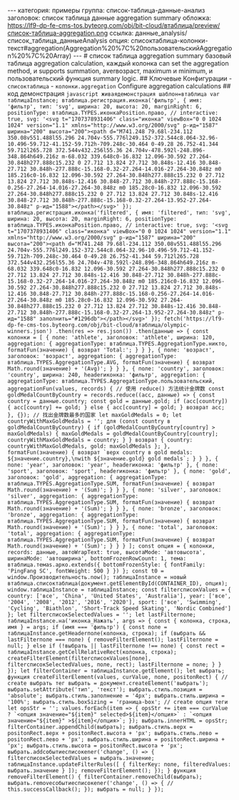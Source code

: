 --- категория: примеры группа: список-таблица-данные-анализ заголовок: список таблица данные aggregation summary обложка: https://lf9-dp-fe-cms-tos.byteorg.com/obj/bit-cloud/втаблица/preview/список-таблица-aggregation.png ссылка: данные_analysis/список_таблица_данныеAnalysis опция: списоктаблица-колонки-текст#aggregation(Aggregation%20%7C%20пользовательскийAggregation%20%7C%20Array) --- # список таблица aggregation summary базовый таблица aggregation calculation, каждый колонка can set the aggregation method, и supports summation, averвозраст, maximum и minimum, и пользовательский функция summary logic. ## Ключевые Конфигурации - `списоктаблица` - `колонки.aggregation` Configure aggregation calculations ## код демонстрация ```javascript живаядемонстрация шаблон=втаблица var таблицаInstance; втаблица.регистрация.иконка('фильтр', { имя: 'фильтр', тип: 'svg', ширина: 20, высота: 20, marginRight: 6, positionType: втаблица.TYPES.иконкаPosition.право, // interactive: true, svg: '<svg t="1707378931406" class="иконка" viewBox="0 0 1024 1024" version="1.1" xmlns="http://www.w3.org/2000/svg" p-ид="1587" ширина="200" высота="200"><path d="M741.248 79.68l-234.112 350.08v551.488l55.296 24.704v-555.776l249.152-372.544c8.064-32.96-10.496-59.712-41.152-59.712h-709.248c-30.464 0-49.28 26.752-41.344 59.712l265.728 372.544v432.256l55.36 24.704v-478.592l-248.896-348.864h649.216z m-68.032 339.648c0-16.832 12.096-30.592 27.264-30.848h277.888c15.232 0 27.712 13.824 27.712 30.848s-12.416 30.848-27.712 30.848h-277.888c-15.168-0.32-27.264-14.016-27.264-30.848z m0 185.216c0-16.832 12.096-30.592 27.264-30.848h277.888c15.232 0 27.712 13.824 27.712 30.848s-12.416 30.848-27.712 30.848h-277.888c-15.168-0.256-27.264-14.016-27.264-30.848z m0 185.28c0-16.832 12.096-30.592 27.264-30.848h277.888c15.232 0 27.712 13.824 27.712 30.848s-12.416 30.848-27.712 30.848h-277.888c-15.168-0.32-27.264-13.952-27.264-30.848z" p-ид="1588"></path></svg>' }); втаблица.регистрация.иконка('filtered', { имя: 'filtered', тип: 'svg', ширина: 20, высота: 20, marginRight: 6, positionType: втаблица.TYPES.иконкаPosition.право, // interactive: true, svg: '<svg t="1707378931406" class="иконка" viewBox="0 0 1024 1024" version="1.1" xmlns="http://www.w3.org/2000/svg" p-ид="1587" ширина="200" высота="200"><path d="M741.248 79.68l-234.112 350.08v551.488l55.296 24.704v-555.776l249.152-372.544c8.064-32.96-10.496-59.712-41.152-59.712h-709.248c-30.464 0-49.28 26.752-41.344 59.712l265.728 372.544v432.256l55.36 24.704v-478.592l-248.896-348.864h649.216z m-68.032 339.648c0-16.832 12.096-30.592 27.264-30.848h277.888c15.232 0 27.712 13.824 27.712 30.848s-12.416 30.848-27.712 30.848h-277.888c-15.168-0.32-27.264-14.016-27.264-30.848z m0 185.216c0-16.832 12.096-30.592 27.264-30.848h277.888c15.232 0 27.712 13.824 27.712 30.848s-12.416 30.848-27.712 30.848h-277.888c-15.168-0.256-27.264-14.016-27.264-30.848z m0 185.28c0-16.832 12.096-30.592 27.264-30.848h277.888c15.232 0 27.712 13.824 27.712 30.848s-12.416 30.848-27.712 30.848h-277.888c-15.168-0.32-27.264-13.952-27.264-30.848z" p-ид="1588" заполнить="#1296db"></path></svg>' }); fetch('https://lf9-dp-fe-cms-tos.byteorg.com/obj/bit-cloud/втаблица/olympic-winners.json') .then(res => res.json()) .then(данные => { const колонки = [ { поле: 'athlete', заголовок: 'athlete', ширина: 120, aggregation: { aggregationType: втаблица.TYPES.AggregationType.никто, formatFun(значение) { возврат 'Total:'; } } }, { поле: 'возраст', заголовок: 'возраст', aggregation: { aggregationType: втаблица.TYPES.AggregationType.AVG, formatFun(значение) { возврат Math.round(значение) + '(Avg)'; } } }, { поле: 'country', заголовок: 'country', ширина: 240, headerиконка: 'фильтр', aggregation: { aggregationType: втаблица.TYPES.AggregationType.пользовательский, aggregationFun(values, records) { // 使用 reduce() 方法统计金牌数 const goldMedalCountByCountry = records.reduce((acc, данные) => { const country = данные.country; const gold = данные.gold; if (acc[country]) { acc[country] += gold; } else { acc[country] = gold; } возврат acc; }, {}); // 找出金牌数最多的国家 let maxGoldMedals = 0; let countryWithMaxGoldMedals = ''; для (const country в goldMedalCountByCountry) { if (goldMedalCountByCountry[country] > maxGoldMedals) { maxGoldMedals = goldMedalCountByCountry[country]; countryWithMaxGoldMedals = country; } } возврат { country: countryWithMaxGoldMedals, gold: maxGoldMedals }; }, formatFun(значение) { возврат `верх country в gold medals: ${значение.country},\nwith ${значение.gold} gold medals`; } } }, { поле: 'year', заголовок: 'year', headerиконка: 'фильтр' }, { поле: 'sport', заголовок: 'sport', headerиконка: 'фильтр' }, { поле: 'gold', заголовок: 'gold', aggregation: { aggregationType: втаблица.TYPES.AggregationType.SUM, formatFun(значение) { возврат Math.round(значение) + '(Sum)'; } } }, { поле: 'silver', заголовок: 'silver', aggregation: { aggregationType: втаблица.TYPES.AggregationType.SUM, formatFun(значение) { возврат Math.round(значение) + '(Sum)'; } } }, { поле: 'bronze', заголовок: 'bronze', aggregation: { aggregationType: втаблица.TYPES.AggregationType.SUM, formatFun(значение) { возврат Math.round(значение) + '(Sum)'; } } }, { поле: 'total', заголовок: 'total', aggregation: { aggregationType: втаблица.TYPES.AggregationType.SUM, formatFun(значение) { возврат Math.round(значение) + '(Sum)'; } } } ]; const опция = { колонки, records: данные, автоWrapText: true, высотаMode: 'автовысота', ширинаMode: 'автоширина', bottomFrozenRowCount: 1, тема: втаблица.темаs.арко.extends({ bottomFrozenStyle: { fontFamily: 'PingFang SC', fontWeight: 500 } }) }; const t0 = window.Производительность.now(); таблицаInstance = новый втаблица.списоктаблица(документ.getElementById(CONTAINER_ID), опция); window.таблицаInstance = таблицаInstance; const filterсписокValues = { country: ['все', 'China', 'United States', 'Australia'], year: ['все', '2004', '2008', '2012', '2016', '2020'], sport: ['все', 'Swimming', 'Cycling', 'Biathlon', 'Short-Track Speed Skating', 'Nordic Combined'] }; let filterсписокSelectedValues = ''; let lastFilterполе; таблицаInstance.на('иконка_Нажать', args => { const { колонка, строка, имя } = args; if (имя === 'фильтр') { const поле = таблицаInstance.getHeaderполе(колонка, строка); if (выбрать && lastFilterполе === поле) { removeFilterElement(); lastFilterполе = null; } else if (!выбрать || lastFilterполе !== поле) { const rect = таблицаInstance.getCellRelativeRect(колонка, строка); createFilterElement(filterсписокValues[поле], filterсписокSelectedValues, поле, rect); lastFilterполе = поле; } } }); let filterContainer = таблицаInstance.getElement(); let выбрать; функция createFilterElement(values, curValue, поле, positonRect) { // create выбрать тег выбрать = документ.createElement('выбрать'); выбрать.setAttribute('тип', 'текст'); выбрать.стиль.позиция = 'absolute'; выбрать.стиль.заполнение = '4px'; выбрать.стиль.ширина = '100%'; выбрать.стиль.boxSizing = 'граница-box'; // create опция теги let opsStr = ''; values.forEach(item => { opsStr += item === curValue ? `<опция значение="${item}" selected>${item}</опция>` : `<опция значение="${item}" >${item}</опция>`; }); выбрать.innerHTML = opsStr; filterContainer.appendChild(выбрать); выбрать.стиль.верх = positonRect.верх + positonRect.высота + 'px'; выбрать.стиль.лево = positonRect.лево + 'px'; выбрать.стиль.ширина = positonRect.ширина + 'px'; выбрать.стиль.высота = positonRect.высота + 'px'; выбрать.addсобытиесписокener('change', () => { filterсписокSelectedValues = выбрать.значение; таблицаInstance.updateFilterRules([ { filterKey: поле, filteredValues: выбрать.значение } ]); removeFilterElement(); }); } функция removeFilterElement() { filterContainer.removeChild(выбрать); выбрать.removeсобытиесписокener('change', () => { // this.successCallback(); }); выбрать = null; } }); ``` 